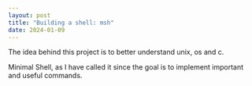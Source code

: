 ```yaml
---
layout: post
title: "Building a shell: msh"
date: 2024-01-09
---
```


The idea behind this project is to better understand unix, os and c.

Minimal Shell, as I have called it since the goal is to implement important and useful commands.